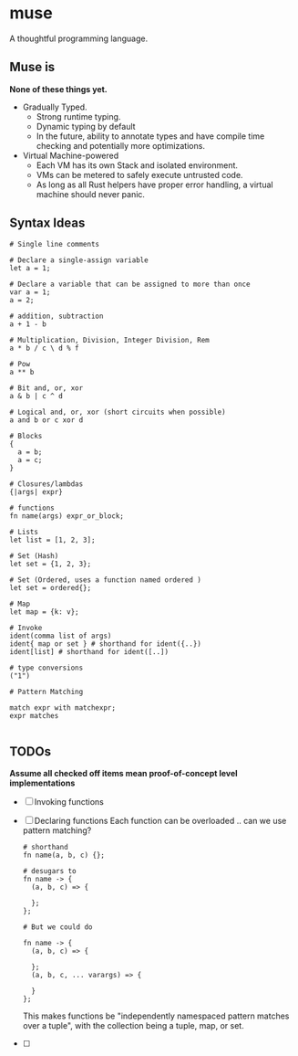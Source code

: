 # muse

A thoughtful programming language.

## Muse is

**None of these things yet.**

- Gradually Typed.
  - Strong runtime typing.
  - Dynamic typing by default
  - In the future, ability to annotate types and have compile time checking and
    potentially more optimizations.
- Virtual Machine-powered
  - Each VM has its own Stack and isolated environment.
  - VMs can be metered to safely execute untrusted code.
  - As long as all Rust helpers have proper error handling, a virtual machine
    should never panic.

## Syntax Ideas

```muse
# Single line comments

# Declare a single-assign variable
let a = 1;

# Declare a variable that can be assigned to more than once
var a = 1;
a = 2;

# addition, subtraction
a + 1 - b

# Multiplication, Division, Integer Division, Rem
a * b / c \ d % f

# Pow
a ** b

# Bit and, or, xor
a & b | c ^ d

# Logical and, or, xor (short circuits when possible)
a and b or c xor d

# Blocks
{
  a = b;
  a = c;
}

# Closures/lambdas
{|args| expr}

# functions
fn name(args) expr_or_block;

# Lists
let list = [1, 2, 3];

# Set (Hash)
let set = {1, 2, 3};

# Set (Ordered, uses a function named ordered )
let set = ordered{};

# Map
let map = {k: v};

# Invoke
ident(comma list of args)
ident{ map or set } # shorthand for ident({..})
ident[list] # shorthand for ident([..])

# type conversions
("1")

# Pattern Matching

match expr with matchexpr;
expr matches


```

## TODOs

**Assume all checked off items mean proof-of-concept level implementations**

- [ ] Invoking functions

- [ ] Declaring functions
  Each function can be overloaded .. can we use pattern matching?

  ```
  # shorthand
  fn name(a, b, c) {};

  # desugars to
  fn name -> {
    (a, b, c) => {

    };
  };

  # But we could do

  fn name -> {
    (a, b, c) => {

    };
    (a, b, c, ... varargs) => {

    }
  };
  ```

  This makes functions be "independently namespaced pattern matches over a tuple",
  with the collection being a tuple, map, or set.
- [ ]
